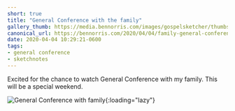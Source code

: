 ```yaml
---
short: true
title: "General Conference with the family"
gallery_thumb: https://media.bennorris.com/images/gospelsketcher/thumbs/apr-20-family.jpg
canonical_url: https://bennorris.com/2020/04/04/family-general-conference
date: 2020-04-04 10:29:21-0600
tags:
- general conference
- sketchnotes
---
```


Excited for the chance to watch General Conference with my family. This will be a special weekend.

![General Conference with family](https://media.bennorris.com/images/gospelsketcher/general-conference/apr-2020/apr-20-family.jpg){:loading="lazy"}
